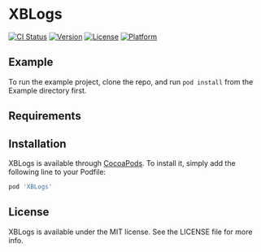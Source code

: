# XBLogs

[![CI Status](https://img.shields.io/travis/327847390@q.com/XBLogs.svg?style=flat)](https://travis-ci.org/327847390@q.com/XBLogs)
[![Version](https://img.shields.io/cocoapods/v/XBLogs.svg?style=flat)](https://cocoapods.org/pods/XBLogs)
[![License](https://img.shields.io/cocoapods/l/XBLogs.svg?style=flat)](https://cocoapods.org/pods/XBLogs)
[![Platform](https://img.shields.io/cocoapods/p/XBLogs.svg?style=flat)](https://cocoapods.org/pods/XBLogs)

## Example

To run the example project, clone the repo, and run `pod install` from the Example directory first.

## Requirements

## Installation

XBLogs is available through [CocoaPods](https://cocoapods.org). To install
it, simply add the following line to your Podfile:

```ruby
pod 'XBLogs'
```

## License

XBLogs is available under the MIT license. See the LICENSE file for more info.

